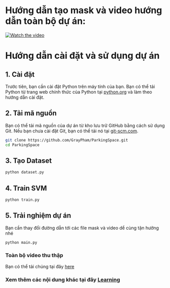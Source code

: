 # Hướng dẫn tạo mask và video hướng dẫn toàn bộ dự án: 
[![Watch the video](https://img.youtube.com/vi/_jIoUtMhplE/0.jpg)](https://youtu.be/_jIoUtMhplE)
# Hướng dẫn cài đặt và sử dụng dự án

## 1. Cài đặt

Trước tiên, bạn cần cài đặt Python trên máy tính của bạn. Bạn có thể tải Python từ trang web chính thức của Python tại [python.org](https://www.python.org/downloads/) và làm theo hướng dẫn cài đặt.

## 2. Tải mã nguồn

Bạn có thể tải mã nguồn của dự án từ kho lưu trữ GitHub bằng cách sử dụng Git. Nếu bạn chưa cài đặt Git, bạn có thể tải nó tại [git-scm.com](https://git-scm.com/downloads).

```bash
git clone https://github.com/GrayPham/ParkingSpace.git
cd ParkingSpace
```
## 3. Tạo Dataset
```bash
python dataset.py
```
## 4. Train SVM
```bash
python train.py
```

## 5. Trải nghiệm dự án
Bạn cần thay đổi đường dẫn tới các file mask và video dể cùng tận hưởng nhé
```bash
python main.py
```

### Toàn bộ video thu thập 
Bạn có thể tải chúng tại đây [here](https://drive.google.com/drive/folders/1QLkRWUTOd9kghB8vHYeNkJOW58Vzlwzu?usp=sharing)

### Xem thêm các nội dung khác tại đây [Learning](https://www.youtube.com/channel/UC-MH20IhlxDVpUkeAUaGdag?sub_confirmation=1)
